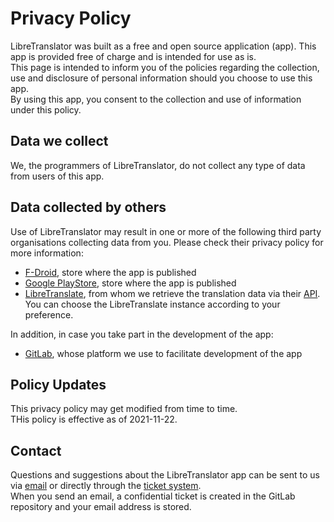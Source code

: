 # Privacy Policy
LibreTranslator was built as a free and open source application (app). This app is provided free of charge and is intended for use as is.  
This page is intended to inform you of the policies regarding the collection, use and disclosure of personal information should you choose to use this app.  
By using this app, you consent to the collection and use of information under this policy.

## Data we collect
We, the programmers of LibreTranslator, do not collect any type of data from users of this app.

## Data collected by others
Use of LibreTranslator may result in one or more of the following third party organisations collecting data from you. Please check their privacy policy for more information:
- [F-Droid](https://f-droid.org/en/about/), store where the app is published
- [Google PlayStore](https://policies.google.com/privacy), store where the app is published
- [LibreTranslate](https://github.com/LibreTranslate/LibreTranslate), from whom we retrieve the translation data via their [API](https://libretranslate.de/docs/).  
  You can choose the LibreTranslate instance according to your preference.

In addition, in case you take part in the development of the app:
- [GitLab](https://about.gitlab.com/privacy/), whose platform we use to facilitate development of the app

## Policy Updates
This privacy policy may get modified from time to time.  
THis policy is effective as of 2021-11-22.

## Contact
Questions and suggestions about the LibreTranslator app can be sent to us via [email](mailto:contact-project+beowuif-libretranslator-28803428-issue-@incoming.gitlab.com) or directly through the [ticket system](https://gitlab.com/BeowuIf/libretranslator/-/issues).  
When you send an email, a confidential ticket is created in the GitLab repository and your email address is stored.
